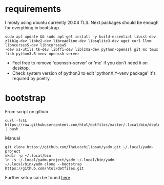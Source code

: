 # requirements
I mosly using ubuntu currently 20.04 TLS. Next packages should be enough for everything in bootstrap.
```
sudo apt update && sudo apt-get install -y build-essential libssl-dev zlib1g-dev libbz2-dev libreadline-dev libsqlite3-dev wget curl llvm libncurses5-dev libncursesw5
-dev xz-utils tk-dev libffi-dev liblzma-dev python-openssl git mc tmux fish python3.8-venv openssh-server
```
- Feel free to remove 'openssh-server' or 'mc' if you don't need it on desktop.
- Check system version of python3 to edit 'pythonX.Y-venv package' it's required by poetry.

# bootstrap
From script on github
```
curl -fsSL https://raw.githubusercontent.com/htol/dotfiles/master/.local/bin/deploy_yadm.sh | bash
```

Manual

```
git clone https://github.com/TheLocehiliosan/yadm.git ~/.local/yadm-project
mkdir -p ~/.local/bin
ln -s ~/.local/yadm-project/yadm ~/.local/bin/yadm
~/.local/bin/yadm clone --bootstrap https://github.com/htol/dotfiles.git
```
Further setup can be found [here](https://github.com/htol/dotfiles/blob/master/.config/SETUP.md)
